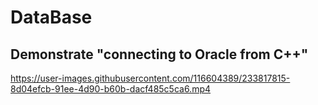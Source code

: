# DataBase

## Demonstrate "connecting to Oracle from C++"
https://user-images.githubusercontent.com/116604389/233817815-8d04efcb-91ee-4d90-b60b-dacf485c5ca6.mp4
